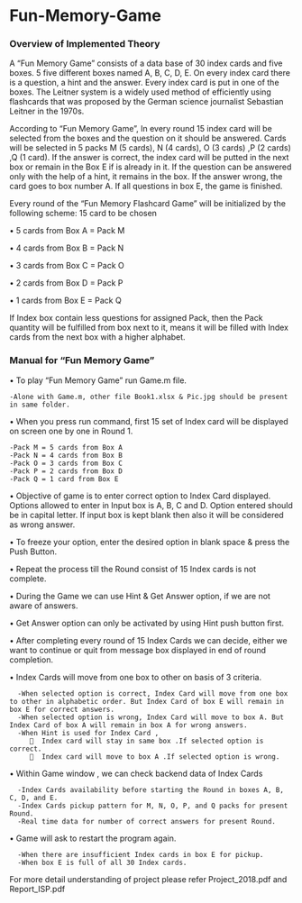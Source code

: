 # Fun-Memory-Game

### Overview of Implemented Theory


A “Fun Memory Game” consists of a data base of 30 index cards and five boxes. 5 five different boxes named A, B, C, D, E. On every index card there is a question, a hint and the answer. Every index card is put in one of the boxes.
The Leitner system is a widely used method of efficiently using flashcards that was proposed by the German science journalist Sebastian Leitner in the 1970s.

According to “Fun Memory Game”, In every round 15 index card will be selected from the boxes and the question on it should be answered. Cards will be selected in 5 packs M (5 cards),  N (4 cards), O (3 cards) ,P (2 cards) ,Q (1 card). If the answer is correct, the index card will be putted in the next box or remain in the Box E if is already in it. If the question can be answered only with the help of a hint, it remains in the box. If the answer wrong, the card goes to box number A. If all questions in box E, the game is finished.

Every round of the “Fun Memory Flashcard Game” will be initialized by the following scheme: 15 card to be chosen

•	5 cards from Box A = Pack M

•	4 cards from Box B = Pack N

•	3 cards from Box C = Pack O

•	2 cards from Box D = Pack P

•	1 cards from Box E = Pack Q

If Index box contain less questions for assigned Pack, then the Pack quantity will be fulfilled from box next to it, means it will be filled with Index cards from the next box with a higher alphabet.
 

### Manual for “Fun Memory Game”

•	To play “Fun Memory Game” run Game.m file.

    -Alone with Game.m, other file Book1.xlsx & Pic.jpg should be present in same folder.

•	When you press run command, first 15 set of Index card will be displayed on screen one by one in Round 1.

    -Pack M = 5 cards from Box A
    -Pack N = 4 cards from Box B
    -Pack O = 3 cards from Box C
    -Pack P = 2 cards from Box D
    -Pack Q = 1 card from Box E

•	Objective of game is to enter correct option to Index Card displayed. Options allowed to enter in Input box is A, B, C and D. Option entered should be in capital letter. If input box is kept blank then also it will be considered as wrong answer.

•	To freeze your option, enter the desired option in blank space & press the Push Button.

•	Repeat the process till the Round consist of 15 Index cards is not complete.

•	During the Game we can use Hint & Get Answer option, if we are not aware of answers.

•	Get Answer option can only be activated by using Hint push button first.

•	After completing every round of 15 Index Cards we can decide, either we want to continue or quit from message box displayed in end of round completion.

•	Index Cards will move from one box to other on basis of 3 criteria.

      -When selected option is correct, Index Card will move from one box to other in alphabetic order. But Index Card of box E will remain in box E for correct answers.
      -When selected option is wrong, Index Card will move to box A. But Index Card of box A will remain in box A for wrong answers.
      -When Hint is used for Index Card ,
         	Index card will stay in same box .If selected option is correct.
         	Index card will move to box A .If selected option is wrong.
 
•	Within Game window , we can check backend data of Index Cards

      -Index Cards availability before starting the Round in boxes A, B, C, D, and E.
      -Index Cards pickup pattern for M, N, O, P, and Q packs for present Round.
      -Real time data for number of correct answers for present Round.
      
•	Game will ask to restart the program again.

      -When there are insufficient Index cards in box E for pickup.
      -When box E is full of all 30 Index cards.

For more detail understanding of project please refer Project_2018.pdf and Report_ISP.pdf
